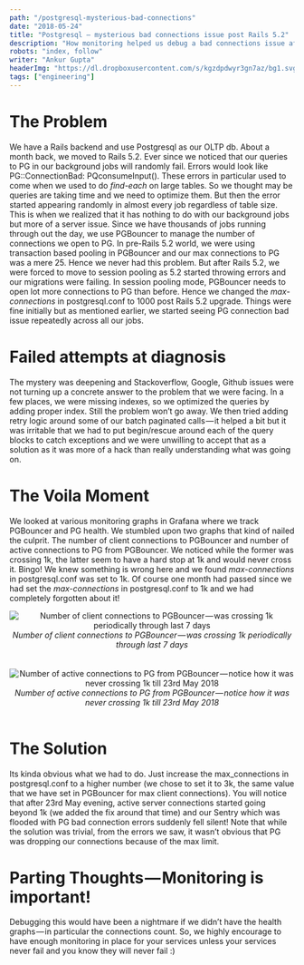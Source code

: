 ```yaml
---
path: "/postgresql-mysterious-bad-connections"
date: "2018-05-24"
title: "Postgresql — mysterious bad connections issue post Rails 5.2"
description: "How monitoring helped us debug a bad connections issue after a Rails upgrade."
robots: "index, follow"
writer: "Ankur Gupta"
headerImg: "https://dl.dropboxusercontent.com/s/kgzdpdwyr3gn7az/bg1.svg?dl=1"
tags: ["engineering"]
---
```


# The Problem

We have a Rails backend and use Postgresql as our OLTP db. About a month back, we moved to Rails 5.2. Ever since we noticed that our queries to PG in our background jobs will randomly fail. Errors would look like PG::ConnectionBad: PQconsumeInput(). These errors in particular used to come when we used to do _find-each_ on large tables. So we thought may be queries are taking time and we need to optimize them. But then the error started appearing randomly in almost every job regardless of table size. This is when we realized that it has nothing to do with our background jobs but more of a server issue. Since we have thousands of jobs running through out the day, we use PGBouncer to manage the number of connections we open to PG. In pre-Rails 5.2 world, we were using transaction based pooling in PGBouncer and our max connections to PG was a mere 25. Hence we never had this problem. But after Rails 5.2, we were forced to move to session pooling as 5.2 started throwing errors and our migrations were failing. In session pooling mode, PGBouncer needs to open lot more connections to PG than before. Hence we changed the _max-connections_ in postgresql.conf to 1000 post Rails 5.2 upgrade. Things were fine initially but as mentioned earlier, we started seeing PG connection bad issue repeatedly across all our jobs.

# Failed attempts at diagnosis

The mystery was deepening and Stackoverflow, Google, Github issues were not turning up a concrete answer to the problem that we were facing. In a few places, we were missing indexes, so we optimized the queries by adding proper index. Still the problem won’t go away. We then tried adding retry logic around some of our batch paginated calls — it helped a bit but it was irritable that we had to put begin/rescue around each of the query blocks to catch exceptions and we were unwilling to accept that as a solution as it was more of a hack than really understanding what was going on.

# The Voila Moment

We looked at various monitoring graphs in Grafana where we track PGBouncer and PG health. We stumbled upon two graphs that kind of nailed the culprit. The number of client connections to PGBouncer and number of active connections to PG from PGBouncer. We noticed while the former was crossing 1k, the latter seem to have a hard stop at 1k and would never cross it. Bingo! We knew something is wrong here and we found _max-connections_ in postgresql.conf was set to 1k. Of course one month had passed since we had set the _max-connections_ in postgresql.conf to 1k and we had completely forgotten about it!

<center>
<img src="https://cdn-images-1.medium.com/max/2000/1*NtP9C6y4x6U1Bo5a1WRpFA.png" alt="Number of client connections to PGBouncer — was crossing 1k periodically through last 7 days" title="Number of client connections to PGBouncer — was crossing 1k periodically through last 7 days" />
</center>
<center><i>Number of client connections to PGBouncer — was crossing 1k periodically through last 7 days</i></center><br><br>

<center>
<img src="https://cdn-images-1.medium.com/max/2000/1*qQSmqJGFGi7085V0l9EMiQ.png" alt="Number of active connections to PG from PGBouncer — notice how it was never crossing 1k till 23rd May 2018" title="Number of active connections to PG from PGBouncer — notice how it was never crossing 1k till 23rd May 2018" />
</center>
<center><i>Number of active connections to PG from PGBouncer — notice how it was never crossing 1k till 23rd May 2018</i></center><br>

# The Solution

Its kinda obvious what we had to do. Just increase the max_connections in postgresql.conf to a higher number (we chose to set it to 3k, the same value that we have set in PGBouncer for max client connections). You will notice that after 23rd May evening, active server connections started going beyond 1k (we added the fix around that time) and our Sentry which was flooded with PG bad connection errors suddenly fell silent! Note that while the solution was trivial, from the errors we saw, it wasn’t obvious that PG was dropping our connections because of the max limit.

# Parting Thoughts — Monitoring is important!

Debugging this would have been a nightmare if we didn’t have the health graphs — in particular the connections count. So, we highly encourage to have enough monitoring in place for your services unless your services never fail and you know they will never fail :)
